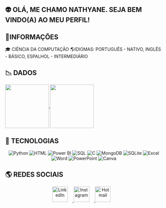 ## 👽 OLÁ, ME CHAMO NATHYANE. SEJA BEM VINDO(A) AO MEU PERFIL!
## 📍INFORMAÇÕES
🎓 CIÊNCIA DA COMPUTAÇÃO
🌎IDIOMAS: PORTUGUÊS - NATIVO, INGLÊS - BÁSICO, ESPALHOL - INTERMEDIÁRIO

## 📉 DADOS
<a href="https://github.com/nathyaneoliveira/github-readme-stats">
  <img height=140 align="center" src="https://github-readme-stats.vercel.app/api?username=nathyaneoliveira&theme=neon" />
</a>
<a href="https://github.com/nathyaneoliveira/convoychat">
  <img height=140 align="center" src="https://github-readme-stats.vercel.app/api/top-langs?username=nathyaneoliveira&layout=compact&langs_count=8&theme=neon&card_width=280" />
</a>

## 🚀 TECNOLOGIAS
<p align="center">
  <img src="https://img.icons8.com/color/100/3776AB/python.png" title="Python"/>
  <img src="https://img.icons8.com/color/100/E34F26/html-5.png" title="HTML"/>
  <img src="https://img.icons8.com/color/100/F2C811/power-bi.png" title="Power BI"/>
  <img src="https://img.icons8.com/color/100/CC2927/database.png" title="SQL"/>
  <img src="https://img.icons8.com/color/100/00599C/c-programming.png" title="C"/>
  <img src="https://img.icons8.com/color/100/4DB33D/mongodb.png" title="MongoDB"/>
   <img src="https://img.icons8.com/color/100/0061B0/sql.png" title="SQLite"/>
   <img src="https://img.icons8.com/color/100/2A73CC/microsoft-excel-2019.png" title="Excel"/>
   <img src="https://img.icons8.com/color/100/2A73CC/microsoft-word-2019.png" title="Word"/>
   <img src="https://img.icons8.com/color/100/ED7D31/microsoft-powerpoint-2019.png" title="PowerPoint"/>
  <img src="https://img.icons8.com/color/100/FF0000/canva.png" title="Canva"/>
</p>

## 🌎 REDES SOCIAIS
<p align="center">
  <a href="https://www.linkedin.com/in/nathyaneoliveira/" target="_blank">
    <img src="https://img.icons8.com/ios-filled/50/0077B5/linkedin.png" width="50" title="LinkedIn" style="margin-right: 15px;"/>
  </a>
  <a href="https://www.instagram.com/nathyaneoliveira/" target="_blank">
    <img src="https://img.icons8.com/ios-filled/50/E4405F/instagram.png" width="50" title="Instagram" style="margin-right: 15px;"/>
  </a>
  <a href="mailto:snathyaneoliveira@hotmail.com" target="_blank">
    <img src="https://img.icons8.com/ios-filled/50/0078D4/ms-outlook.png" width="50" title="Hotmail" style="margin-right: 15px;"/>
  </a>
</p>
